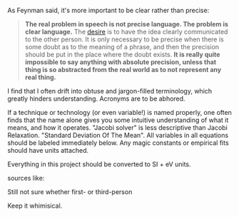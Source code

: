 As Feynman said, it's more important to be clear rather than precise:

> **The real problem in speech is not precise language. The problem is clear language.** The [desire](https://en.wikiquote.org/wiki/Desire) is to have the idea clearly communicated to the other person. It is only necessary to be precise when there is some doubt as to the meaning of a phrase, and then the precision should be put in the place where the doubt exists. **It is really quite impossible to say anything with absolute precision, unless that thing is so abstracted from the real world as to not represent any real thing.**

I find that I often drift into obtuse and jargon-filled terminology, which greatly hinders understanding. Acronyms are to be abhored. 

If a technique or technology (or even variable!) is named properly, one often finds that the name alone gives you some intuitive understanding of what it means, and how it operates. "Jacobi solver" is less descriptive than Jacobi Relaxation. "Standard Deviation Of The Mean". All variables in all equations should be labeled immediately below. Any magic constants or empirical fits should have units attached.

Everything in this project should be converted to SI + eV units.

sources like:

[^description]: [Internal]() [External]() 

Still not sure whether first- or third-person 

Keep it whimisical. 